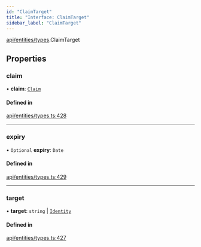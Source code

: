 ```yaml
---
id: "ClaimTarget"
title: "Interface: ClaimTarget"
sidebar_label: "ClaimTarget"
---
```


[api/entities/types](../../../../../modules/API/Entities/Types/Types.md).ClaimTarget

## Properties

### claim

• **claim**: [`Claim`](../../../../../modules/API/Entities/Types/Types.md#claim)

#### Defined in

[api/entities/types.ts:428](https://github.com/PolymeshAssociation/polymesh-sdk/blob/0dbd0ebd0/src/api/entities/types.ts#L428)

___

### expiry

• `Optional` **expiry**: `Date`

#### Defined in

[api/entities/types.ts:429](https://github.com/PolymeshAssociation/polymesh-sdk/blob/0dbd0ebd0/src/api/entities/types.ts#L429)

___

### target

• **target**: `string` \| [`Identity`](../../../../../classes/API/Entities/Identity/Identity.md)

#### Defined in

[api/entities/types.ts:427](https://github.com/PolymeshAssociation/polymesh-sdk/blob/0dbd0ebd0/src/api/entities/types.ts#L427)
